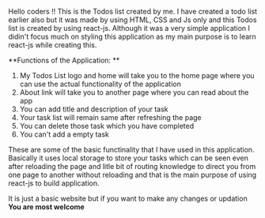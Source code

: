 Hello coders !!
This is the Todos list created by me. I have created a todo list earlier also but it was made by using HTML, CSS and Js only and this Todos list is created by using react-js.
Although it was a very simple application I didin't focus much on styling this application as my  main purpose is to learn react-js while creating this.

**Functions of the Application: **
1. My Todos List logo and home will take you to the home page where you can use the actual functionality of the application
2. About link will take you to another page where you can read about the app
3. You can add title and description of your task
4. Your task list will remain same after refreshing the page 
5. You can delete those task which you have completed
6. You can't add a empty task

These are some of the basic functinality that I have used in this application. Basically it uses local storage to store your tasks which can be seen even after reloading the page and litle bit of routing knowledge to direct you from one page to another without reloading and that is the main purpose of using react-js to build application.

It is just a basic website but if you want to make any changes or updation **You are most welcome**

